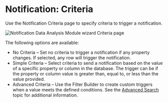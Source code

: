 # Notification: Criteria

Use the Notification Criteria page to specify criteria to trigger a notification.

![Notification Data Analysis Module wizard Criteria page](/img/versioned_docs/accessanalyzer_11.6/accessanalyzer/admin/datacollector/ewsmailbox/criteria.webp)

The following options are available:

- No Criteria – Set no criteria to trigger a notification if any property changes. If selected, any
  row will trigger the notification.
- Simple Criteria – Select criteria to send a notification based on the value of a specific property
  or column in the database. The trigger can be if the property or column value is greater than,
  equal to, or less than the value provided.
- Advanced Criteria – Use the Filter Builder to create custom triggers when a value meets the
  defined conditions. See the
  [Advanced Search](/docs/accessanalyzer/11.6/accessanalyzer/admin/navigate/datagrid.md#advanced-search)
  topic for additional information.
